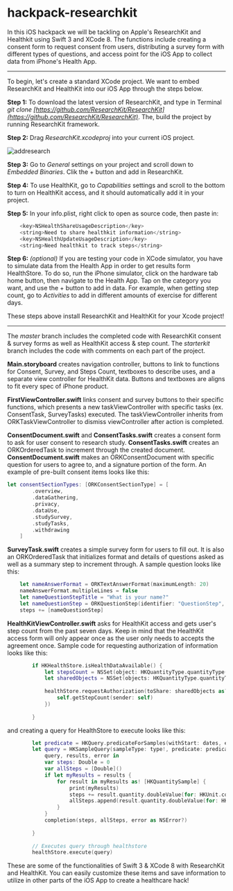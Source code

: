 # hackpack-researchkit

In this iOS hackpack we will be tackling on Apple's ResearchKit and Healthkit using Swift 3 and XCode 8. The functions include creating a consent form to request consent from users, distributing a survey form with different types of questions, and access point for the iOS App to collect data from iPhone's Health App.

--------------------------------------------------------------------------------

To begin, let's create a standard XCode project. We want to embed ResearchKit and HealthKit into our iOS App through the steps below.

**Step 1:** To download the latest version of ResearchKit, and type in  Terminal *git clone [https://github.com/ResearchKit/ResearchKit](https://github.com/ResearchKit/ResearchKit)*. The, build the project by running ResearchKit framework.

**Step 2:** Drag *ResearchKit.xcodeproj* into your current iOS project.

![addresearch](https://cloud.githubusercontent.com/assets/6894456/21839806/9a6d44d8-d78e-11e6-8c07-640776371eb2.png)

**Step 3:** Go to *General* settings on your project and scroll down to *Embedded Binaries*. Clik the + button and add in ResearchKit.

**Step 4:** To use HealthKit, go to *Capabilities* settings and scroll to the bottom to turn on HealthKit access, and it should automatically add it in your project.

**Step 5:** In your info.plist, right click to open as source code, then paste in:
```swift
    <key>NSHealthShareUsageDescription</key>
    <string>Need to share healthkit information</string>
    <key>NSHealthUpdateUsageDescription</key>
    <string>Need healthkit to track steps</string>
```

**Step 6:** *(optional)* If you are testing your code in XCode simulator, you have to simulate data from the Health App in order to get results form HealthStore. To do so, run the iPhone simulator, click on the hardware tab home button, then navigate to the Health App. Tap on the category you want, and use the + button to add in data. For example, when getting step count, go to *Activities* to add in different amounts of exercise for different days.

These steps above install ResearchKit and HealthKit for your Xcode project!

--------------------------------------------------------------------------------

The *master* branch includes the completed code with ResearchKit consent & survey forms as well as HealthKit access & step count. The *starterkit* branch includes the code with comments on each part of the project. 

**Main.storyboard** creates navigation controller, buttons to link to functions for Consent, Survey, and Steps Count, textboxes to describe uses, and a separate view controller for HealthKit data. Buttons and textboxes are aligns to fit every spec of iPhone product.

**FirstViewController.swift** links consent and survey buttons to their specific functions, which presents a new taskViewController with specific tasks (ex. ConsentTask, SurveyTasks) executed. The taskViewController inherits from ORKTaskViewController to dismiss viewController after action is completed.

**ConsentDocument.swift** and **ConsentTasks.swift** creates a consent form to ask for user consent to research study. **ConsentTasks.swift** creates an ORKOrderedTask to increment through the created document. **ConsentDocument.swift** makes an ORKConsentDocument with specific question for users to agree to, and a signature portion of the form. An example of pre-built consent items looks like this:
```Swift
let consentSectionTypes: [ORKConsentSectionType] = [
        .overview,
        .dataGathering,
        .privacy,
        .dataUse,
        .studySurvey,
        .studyTasks,
        .withdrawing
    ]
```

**SurveyTask.swift** creates a simple survey form for users to fill out. It is also an ORKOrderedTask that initializes format and details of questions asked as well as a summary step to increment through. A sample question looks like this:
```Swift
    let nameAnswerFormat = ORKTextAnswerFormat(maximumLength: 20)
    nameAnswerFormat.multipleLines = false
    let nameQuestionStepTitle = "What is your name?"
    let nameQuestionStep = ORKQuestionStep(identifier: "QuestionStep", title: nameQuestionStepTitle, answer: nameAnswerFormat)
    steps += [nameQuestionStep]
```

**HealthKitViewController.swift** asks for HealthKit access and gets user's step count from the past seven days. Keep in mind that the HealthKit access form will only appear once as the user only needs to accepts the agreement once. Sample code for requesting authorization of information looks like this:
```Swift
        if HKHealthStore.isHealthDataAvailable() {
            let stepsCount = NSSet(object: HKQuantityType.quantityType(forIdentifier: HKQuantityTypeIdentifier.stepCount))
            let sharedObjects = NSSet(objects: HKQuantityType.quantityType(forIdentifier: HKQuantityTypeIdentifier.height),HKQuantityType.quantityType(forIdentifier: HKQuantityTypeIdentifier.bodyMass))
            
            healthStore.requestAuthorization(toShare: sharedObjects as? Set<HKSampleType>, read: stepsCount as? Set<HKObjectType>, completion: { (success, err) in
                self.getStepCount(sender: self)
            })
            
        } 
```
and creating a query for HealthStore to execute looks like this:
```Swift
        let predicate = HKQuery.predicateForSamples(withStart: dates, end: Date(), options: [])
        let query = HKSampleQuery(sampleType: type!, predicate: predicate, limit: 0, sortDescriptors: nil) {
            query, results, error in
            var steps: Double = 0
            var allSteps = [Double]()
            if let myResults = results {
                for result in myResults as! [HKQuantitySample] {
                    print(myResults)
                    steps += result.quantity.doubleValue(for: HKUnit.count())
                    allSteps.append(result.quantity.doubleValue(for: HKUnit.count()))
                }
            }
            completion(steps, allSteps, error as NSError?)
            
        }
        
        // Executes query through healthstore
        healthStore.execute(query)
```

These are some of the functionalities of Swift 3 & XCode 8 with ResearchKit and HealthKit. You can easily customize these items and save information to utilize in other parts of the iOS App to create a healthcare hack!
